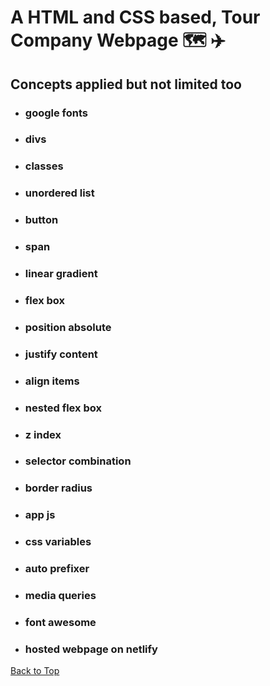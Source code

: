 <a name="custom_anchor_name"></a>

# A HTML and CSS based, Tour Company Webpage :world_map: :airplane:

## Concepts applied but not limited too

- ### google fonts
- ### divs
- ### classes
- ### unordered list
- ### button
- ### span
- ### linear gradient
- ### flex box
- ### position absolute
- ### justify content
- ### align items
- ### nested flex box
- ### z index 
- ### selector combination 
- ### border radius
- ### app js
- ### css variables
- ### auto prefixer
- ### media queries
- ### font awesome
- ### hosted webpage on netlify

[Back to Top](#custom_anchor_name)
